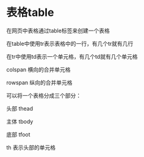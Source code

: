 # 表格table

在网页中表格通过table标签来创建一个表格



在table中使用tr表示表格中的一行，有几个tr就有几行

在tr中使用td表示一个单元格，有几个td就有几个单元格



colspan 横向的合并单元格

rowspan 纵向的合并单元格



可以将一个表格分成三个部分：

头部  thead

主体 tbody

底部 tfoot



th 表示头部的单元格

